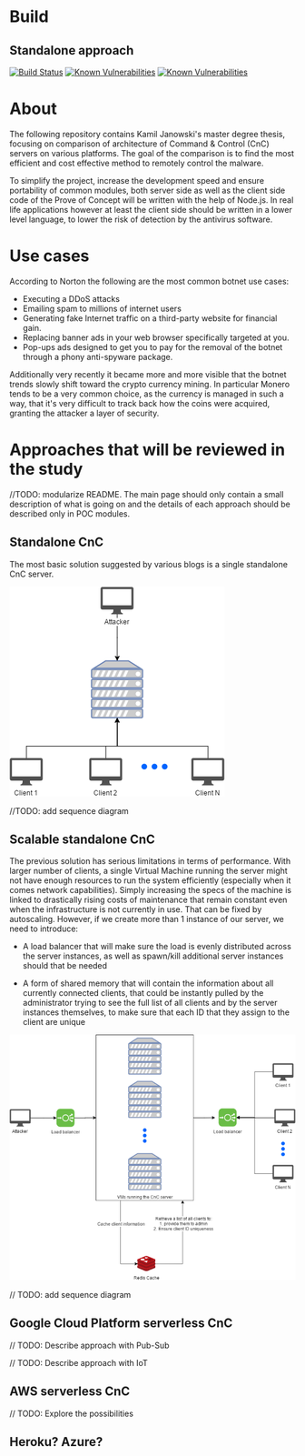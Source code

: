 # Build

## Standalone approach

[![Build Status](https://travis-ci.org/kamiljano/CloudDoorThesis.svg?branch=master)](https://travis-ci.org/kamiljano/CloudDoorThesis)
[![Known Vulnerabilities](https://snyk.io/test/github/kamiljano/CloudDoorThesis/badge.svg?targetFile=/poc/standalone/CloudDoorServer/package.json)](https://snyk.io/test/github/kamiljano/CloudDoorThesis)
[![Known Vulnerabilities](https://snyk.io/test/github/kamiljano/CloudDoorThesis/badge.svg?targetFile=/poc/standalone/CloudDoorClient/package.json)](https://snyk.io/test/github/kamiljano/CloudDoorThesis)

# About

The following repository contains Kamil Janowski's master degree thesis, focusing on comparison of architecture
of Command & Control (CnC) servers on various platforms. The goal of the comparison is to find the most efficient
and cost effective method to remotely control the malware.

To simplify the project, increase the development speed and ensure portability of common modules,
both server side as well as the client side code of the Prove of Concept will be written
with the help of Node.js. In real life applications however at least the client side
should be written in a lower level language, to lower the risk of detection by the antivirus software.

# Use cases

According to Norton the following are the most common botnet use cases:
* Executing a DDoS attacks
* Emailing spam to millions of internet users
* Generating fake Internet traffic on a third-party website for financial gain.
* Replacing banner ads in your web browser specifically targeted at you.
* Pop-ups ads designed to get you to pay for the removal of the botnet through a phony anti-spyware package.

Additionally very recently it became more and more visible that the botnet trends slowly shift
toward the crypto currency mining. In particular Monero tends to be a very common choice, as 
the currency is managed in such a way, that it's very difficult to track back how the coins 
were acquired, granting the attacker a layer of security.

# Approaches that will be reviewed in the study

//TODO: modularize README. The main page should only contain a small description of what is going on
and the details of each approach should be described only in POC modules.

## Standalone CnC

The most basic solution suggested by various blogs is a single standalone CnC server.

![Standalone architecture](architecture/standaloneArchitecture.png "Standalone architecture")

//TODO: add sequence diagram 

## Scalable standalone CnC

The previous solution has serious limitations in terms of performance. With larger number of clients, a single
Virtual Machine running the server might not have enough resources to run the system efficiently
(especially when it comes network capabilities). Simply increasing the specs of the machine is linked to drastically
rising costs of maintenance that remain constant even when the infrastructure is not currently in use.
That can be fixed by autoscaling. However, if we create more than 1 instance of our server, we need to introduce:

* A load balancer that will make sure the load is evenly distributed across the server instances, as well as 
spawn/kill additional server instances should that be needed

* A form of shared memory that will contain the information about all currently connected clients, that could be
instantly pulled by the administrator trying to see the full list of all clients and by the server instances themselves,
to make sure that each ID that they assign to the client are unique 

![Standalone standalone architecture](architecture/standaloneArchitectureScaled.png "Standalone scalable architecture")

// TODO: add sequence diagram

## Google Cloud Platform serverless CnC

// TODO: Describe approach with Pub-Sub

// TODO: Describe approach with IoT

## AWS serverless CnC

// TODO: Explore the possibilities

## Heroku? Azure?